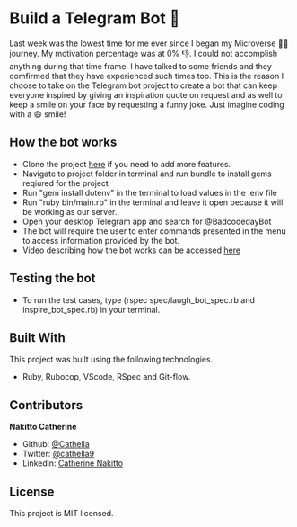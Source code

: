 # Build a Telegram Bot 🤖

Last week was the lowest time for me ever since I began my Microverse 🚶‍♀ journey. My motivation percentage was at 0% 👎. I could not accomplish anything during that time frame. I have talked to some friends and they comfirmed that they have experienced such times too. This is the reason I choose to take on the Telegram bot project to create a bot that can keep everyone inspired by giving an inspiration quote on request and as well to keep a smile on your face by requesting a funny joke. Just imagine coding with a 😄 smile!

## How the bot works
- Clone the project [here](https://github.com/Cathella/Build_a_Bot/tree/display_menu) if you need to add more features.
- Navigate to project folder in terminal and run bundle to install gems reqiured for the project
- Run "gem install dotenv" in the terminal to load values in the .env file
- Run "ruby bin/main.rb" in the terminal and leave it open because it will be working as our server.
- Open your desktop Telegram app and search for @BadcodedayBot
- The bot will require the user to enter commands presented in the menu to access information provided by the bot.
- Video describing how the bot works can be accessed [here](https://www.loom.com/share/9e8e6b16fb024a7aac37e486207b7dd2)

## Testing the bot
- To run the test cases, type (rspec spec/laugh_bot_spec.rb and inspire_bot_spec.rb) in your terminal.

## Built With
This project was built using the following technologies.
- Ruby, Rubocop, VScode, RSpec and Git-flow.

## Contributors
**Nakitto Catherine**
- Github: [@Cathella](https://github.com/Cathella)
- Twitter: [@cathella9](https://twitter.com/cathella9)
- Linkedin: [Catherine Nakitto](https://www.linkedin.com/in/catherine-nakitto-51ba2a40/)

## License
This project is MIT licensed.
